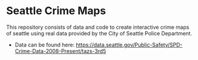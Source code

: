 # Seattle Crime Maps

This repository consists of data and code to create interactive crime maps of seattle using real data provided by the City of Seattle Police Department.
* Data can be found here: https://data.seattle.gov/Public-Safety/SPD-Crime-Data-2008-Present/tazs-3rd5
